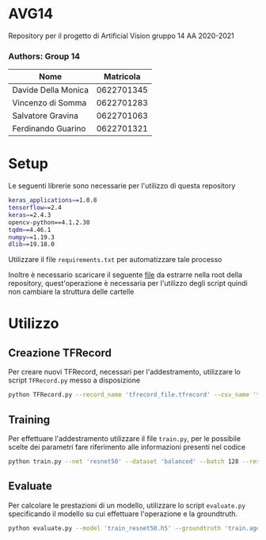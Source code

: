 # AVG14
Repository per il progetto di Artificial Vision gruppo 14 AA 2020-2021

### Authors: Group 14
| Nome | Matricola |
|--------------|--------|
|Davide Della Monica | 0622701345|
|Vincenzo di Somma | 0622701283|
|Salvatore Gravina | 0622701063|
|Ferdinando Guarino | 0622701321|

# Setup
Le seguenti librerie sono necessarie per l'utilizzo di questa repository

```bash
keras_applications==1.0.8
tensorflow==2.4
keras==2.4.3
opencv-python==4.1.2.30
tqdm==4.46.1
numpy==1.19.3
dlib==19.18.0
```

Utilizzare il file <code>requirements.txt</code> per automatizzare tale processo

Inoltre è necessario scaricare il seguente [file](https://drive.google.com/file/d/15QzXtkRjU8ydZLYnMY2ZuJvdoLlj432u/view?usp=sharing) da estrarre nella root della repository, quest'operazione è necessaria per l'utilizzo degli script quindi non cambiare la struttura delle cartelle

# Utilizzo

## Creazione TFRecord

Per creare nuovi TFRecord, necessari per l'addestramento, utilizzare lo script <code>TFRecord.py</code> messo a disposizione

```bash
python TFRecord.py --record_name 'tfrecord_file.tfrecord' --csv_name 'train.detected.csv' --face_align True
```
## Training

Per effettuare l'addestramento utilizzare il file <code>train.py</code>, per le possibile scelte dei parametri fare riferimento alle informazioni presenti nel codice

```bash
python train.py --net 'resnet50' --dataset 'balanced' --batch 128 --resume 'train_resnet50.h5' --pretraining 'resnet' --lr 0.005:0.2:20 --epoch 50 --training_mode 'fine_tuning' --momentum
```

## Evaluate

Per calcolare le prestazioni di un modello, utilizzare lo script <code>evaluate.py</code> specificando il modello su cui effettuare l'operazione e la groundtruth.

```bash
python evaluate.py --model 'train_resnet50.h5' --groundtruth 'train.age_detected.csv'
